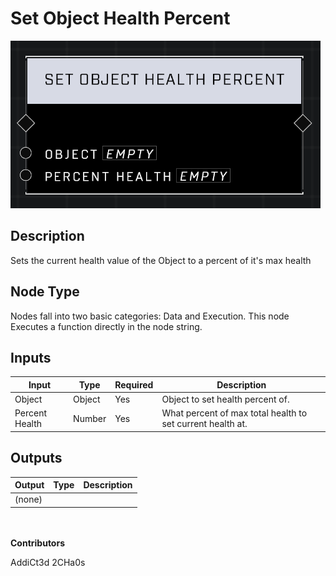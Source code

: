 # Set Object Health Percent
![](../../../.gitbook/assets/set-object-health-percent.png)
## Description
Sets the current health value of the Object to a percent of it's max health

## Node Type
Nodes fall into two basic categories: Data and Execution. This node Executes a function directly in the node string.

## Inputs
| Input | Type | Required | Description |
|------------------|------------------|----------|--------------------------------------------------------------|
| Object | Object | Yes | Object to set health percent of. |
| Percent Health | Number | Yes | What percent of max total health to set current health at. |


## Outputs
| Output | Type | Description |
|------------------|------------------|--------------------------------------------------------------|
| (none) | | |

\
\
**Contributors**

AddiCt3d 2CHa0s